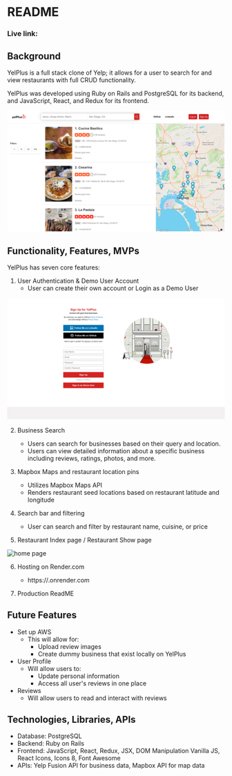 # README

### Live link:

## Background

YelPlus is a full stack clone of Yelp; it allows for a user to search for and view restaurants with full CRUD functionality.

YelPlus was developed using Ruby on Rails and PostgreSQL for its backend, and JavaScript, React, and Redux for its frontend.

![YelPlus index page](./readme_images/YelPlusIndexPage.png)

## Functionality, Features, MVPs

YelPlus has seven core features:

1. User Authentication & Demo User Account
   - User can create their own account or Login as a Demo User

![User auth](./readme_images/userAuth.png)

2. Business Search

   - Users can search for businesses based on their query and location.
   - Users can view detailed information about a specific business including reviews, ratings, photos, and more.

3. Mapbox Maps and restaurant location pins
   - Utilizes Mapbox Maps API
   - Renders restaurant seed locations based on restaurant latitude and longitude
4. Search bar and filtering
   - User can search and filter by restaurant name, cuisine, or price
5. Restaurant Index page / Restaurant Show page

![home page](./readme_images/homePage.png)

6. Hosting on Render.com

   - https://.onrender.com

7. Production ReadME

## Future Features

- Set up AWS
  - This will allow for:
    - Upload review images
    - Create dummy business that exist locally on YelPlus
- User Profile
  - Will allow users to:
    - Update personal information
    - Access all user's reviews in one place
- Reviews
  - Will allow users to read and interact with reviews

## Technologies, Libraries, APIs

- Database: PostgreSQL
- Backend: Ruby on Rails
- Frontend: JavaScript, React, Redux, JSX, DOM Manipulation Vanilla JS, React Icons, Icons 8, Font Awesome
- APIs: Yelp Fusion API for business data, Mapbox API for map data
